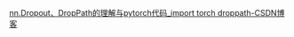 [nn.Dropout、DropPath的理解与pytorch代码_import torch droppath-CSDN博客](https://blog.csdn.net/qq_45670134/article/details/128683950)